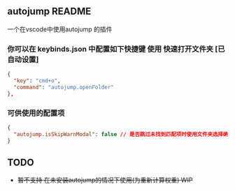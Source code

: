 ## autojump README

一个在vscode中使用autojump 的插件

### 你可以在 keybinds.json 中配置如下快捷键 使用 快速打开文件夹 [已自动设置]

```json
{
  "key": "cmd+o",
  "command": "autojump.openFolder"
},
```

### 可供使用的配置项

```json
{
  "autojump.isSkipWarnModal": false // 是否跳过未找到匹配项时使用文件夹选择确认弹窗
}
```

## TODO

* ~~暂不支持 在未安装autojump的情况下使用(为重新计算权重) WIP~~
